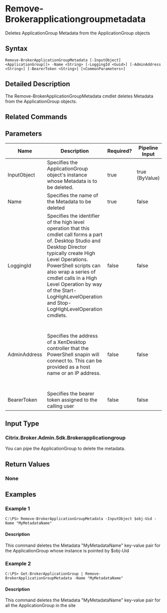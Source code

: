 ﻿
# Remove-Brokerapplicationgroupmetadata
Deletes ApplicationGroup Metadata from the ApplicationGroup objects
## Syntax
```
Remove-BrokerApplicationGroupMetadata [-InputObject] <ApplicationGroup[]> -Name <String> [-LoggingId <Guid>] [-AdminAddress <String>] [-BearerToken <String>] [<CommonParameters>]
```
## Detailed Description
The Remove-BrokerApplicationGroupMetadata cmdlet deletes Metadata from the ApplicationGroup objects.


## Related Commands

## Parameters
| Name   | Description | Required? | Pipeline Input | Default Value |
| --- | --- | --- | --- | --- |
| InputObject | Specifies the ApplicationGroup object's instance whose Metadata is to be deleted. | true | true (ByValue) |  |
| Name | Specifies the name of the Metadata to be deleted | true | false |  |
| LoggingId | Specifies the identifier of the high level operation that this cmdlet call forms a part of. Desktop Studio and Desktop Director typically create High Level Operations. PowerShell scripts can also wrap a series of cmdlet calls in a High Level Operation by way of the Start-LogHighLevelOperation and Stop-LogHighLevelOperation cmdlets. | false | false |  |
| AdminAddress | Specifies the address of a XenDesktop controller that the PowerShell snapin will connect to. This can be provided as a host name or an IP address. | false | false | Localhost. Once a value is provided by any cmdlet, this value will become the default. |
| BearerToken | Specifies the bearer token assigned to the calling user | false | false |  |

## Input Type

### Citrix.Broker.Admin.Sdk.Brokerapplicationgroup
You can pipe the ApplicationGroup to delete the metadata.
## Return Values

### None

## Examples

### Example 1
```
C:\PS> Remove-BrokerApplicationGroupMetadata -InputObject $obj-Uid -Name "MyMetadataName"
```
#### Description
This command deletes the Metadata "MyMetadataName" key-value pair for the ApplicationGroup whose instance is pointed by \$obj-Uid
### Example 2
```
C:\PS> Get-BrokerApplicationGroup | Remove-BrokerApplicationGroupMetadata -Name "MyMetadataName"
```
#### Description
This command deletes the Metadata "MyMetadataName" key-value pair for all the ApplicationGroup in the site
